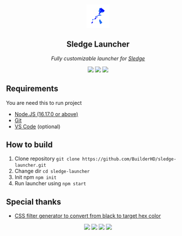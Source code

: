 <p align="center"><img src="img/icon.png"></img></p>
<h2 align="center">Sledge Launcher</h2>
<p align="center">
<i>Fully customizable launcher for <a href="https://github.com/44lr/sledge">Sledge</a></i>
<p align="center">
<img src="https://img.shields.io/github/downloads/BuilderHD/sledge-launcher/total?style=flat-square"></img>
<img src="https://img.shields.io/tokei/lines/github/BuilderHD/sledge-launcher?style=flat-square"></img>
<img src="https://img.shields.io/github/last-commit/BuilderHD/sledge-launcher?style=flat-square"></img>
</p>

## Requirements
You are need this to run project
* [Node.JS (16.17.0 or above)](https://nodejs.org/)
* [Git](https://git-scm.com/)
* [VS Code](https://code.visualstudio.com/) (optional)

## How to build
1. Clone repository ``git clone https://github.com/BuilderHD/sledge-launcher.git``
2. Change dir ``cd sledge-launcher``
3. Init npm ``npm init``
4. Run launcher using ``npm start``

## Special thanks
* [CSS filter generator to convert from black to target hex color](https://codepen.io/sosuke/pen/Pjoqqp)

<p align="center">
<a href="https://electronjs.org"><img src="https://github.com/get-icon/geticon/blob/master/icons/html-5.svg" style="width: 50px;"></img></a>
<a href="https://electronjs.org"><img src="https://github.com/get-icon/geticon/blob/master/icons/css-3.svg" style="width: 50px;"></img></a>
<a href="https://electronjs.org"><img src="https://github.com/get-icon/geticon/blob/master/icons/javascript.svg" style="width: 50px;"></img></a>
<a href="https://electronjs.org"><img src="https://github.com/get-icon/geticon/blob/master/icons/electron.svg" style="width: 50px;"></img></a></p>